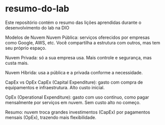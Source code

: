 # resumo-do-lab
Este repositório contém o resumo das lições aprendidas durante o desenvolvimento do lab na DIO


Modelos de Nuvem
Nuvem Pública: serviços oferecidos por empresas como Google, AWS, etc. Você compartilha a estrutura com outros, mas tem seu próprio espaço.

Nuvem Privada: só a sua empresa usa. Mais controle e segurança, mas custa mais.

Nuvem Híbrida: usa a pública e a privada conforme a necessidade.

CapEx vs OpEx
CapEx (Capital Expenditure): gasto com compra de equipamentos e infraestrutura. Alto custo inicial.

OpEx (Operational Expenditure): gasto com uso contínuo, como pagar mensalmente por serviços em nuvem. Sem custo alto no começo.

Resumo: nuvem troca grandes investimentos (CapEx) por pagamentos mensais (OpEx), trazendo mais flexibilidade.

